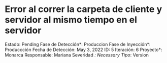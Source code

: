 # Error al correr la carpeta de cliente y servidor al mismo tiempo en el servidor

Estado: Pending
Fase de Detección*: Produccion
Fase de Inyección*: Produccción
Fecha de Detección: May 3, 2022
ID: 5
Iteración: 6
Proyecto*: Monarca
Responsable: Mariana
Severidad *: Necessary
Tipo*: Version